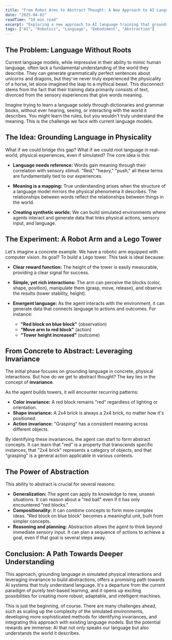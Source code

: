 ```yaml
---
title: "From Robot Arms to Abstract Thought: A New Approach to AI Language Training"
date: "2025-04-02"
readTime: "10 min read"
excerpt: "Exploring a new approach to AI language training that grounds language in physical interactions and leverages abstraction for deeper understanding."
tags: ["AI", "Robotics", "Language", "Embodiment", "Abstraction"]
---
```


## The Problem: Language Without Roots

Current language models, while impressive in their ability to mimic human language, often lack a fundamental understanding of the world they describe. They can generate grammatically perfect sentences about unicorns and dragons, but they've never truly experienced the physicality of a horse, let alone imagined the leap to a mythical beast. This disconnect stems from the fact that their training data primarily consists of text, divorced from the sensory experiences that give words meaning.

Imagine trying to learn a language solely through dictionaries and grammar books, without ever hearing, seeing, or interacting with the world it describes. You might learn the rules, but you wouldn't truly understand the meaning. This is the challenge we face with current language models.

## The Idea: Grounding Language in Physicality

What if we could bridge this gap? What if we could root language in real-world, physical experiences, even if simulated? The core idea is this:

- **Language needs reference:** Words gain meaning through their correlation with sensory stimuli. "Red," "heavy," "push," all these terms are fundamentally tied to our experiences.

- **Meaning is a mapping:** True understanding arises when the structure of a language model mirrors the physical phenomena it describes. The relationships between words reflect the relationships between things in the world.

- **Creating synthetic worlds:** We can build simulated environments where agents interact and generate data that links physical actions, sensory input, and language.

## The Experiment: A Robot Arm and a Lego Tower

Let's imagine a concrete example. We have a robotic arm equipped with computer vision. Its goal? To build a Lego tower. This task is ideal because:

- **Clear reward function:** The height of the tower is easily measurable, providing a clear signal for success.

- **Simple, yet rich interactions:** The arm can perceive the blocks (color, shape, position), manipulate them (grasp, move, release), and observe the results (tower stability, height).

- **Emergent language:** As the agent interacts with the environment, it can generate data that connects language to actions and outcomes. For instance:
    - **"Red block on blue block"** (observation)
    - **"Move arm to red block"** (action)
    - **"Tower height increased"** (outcome)

## From Concrete to Abstract: Leveraging Invariance

The initial phase focuses on grounding language in concrete, physical interactions. But how do we get to abstract thought? The key lies in the concept of **invariance**.

As the agent builds towers, it will encounter recurring patterns:

- **Color invariance:** A red block remains "red" regardless of lighting or orientation.
- **Shape invariance:** A 2x4 brick is always a 2x4 brick, no matter how it's positioned.
- **Action invariance:** "Grasping" has a consistent meaning across different objects.

By identifying these invariances, the agent can start to form abstract concepts. It can learn that "red" is a property that transcends specific instances, that "2x4 brick" represents a category of objects, and that "grasping" is a general action applicable in various contexts.

## The Power of Abstraction

This ability to abstract is crucial for several reasons:

- **Generalization:** The agent can apply its knowledge to new, unseen situations. It can reason about a "red ball" even if it has only encountered "red blocks."
- **Compositionality:** It can combine concepts to form more complex ideas. "Red block on blue block" becomes a meaningful unit, built from simpler concepts.
- **Reasoning and planning:** Abstraction allows the agent to think beyond immediate sensory input. It can plan a sequence of actions to achieve a goal, even if that goal is several steps away.

## Conclusion: A Path Towards Deeper Understanding

This approach, grounding language in simulated physical interactions and leveraging invariance to build abstractions, offers a promising path towards AI systems that truly understand language. It's a departure from the current paradigm of purely text-based learning, and it opens up exciting possibilities for creating more robust, adaptable, and intelligent machines.

This is just the beginning, of course. There are many challenges ahead, such as scaling up the complexity of the simulated environments, developing more sophisticated methods for identifying invariances, and integrating this approach with existing language models. But the potential rewards are immense: AI that not only speaks our language but also understands the world it describes. 